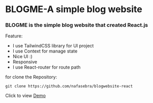 # BLOGME-A simple blog website
### BLOGME is the simple blog website that created React.js

Feature: 
 - I use TailwindCSS library for UI project
 - I use Context for manage state
 - Nice UI :)
 - Responsive
 - I use React-router for route path

for clone the Repository:
```
git clone https://github.com/nafasebra/blogwebsite-react
```

Click to view [Demo](https://nafasebra.github.io/blogwebsite-react/)